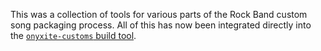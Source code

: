 This was a collection of tools for various parts of the Rock Band custom song packaging process.
All of this has now been integrated directly into the [`onyxite-customs` build tool](https://github.com/mtolly/onyxite-customs/tree/master/build).
